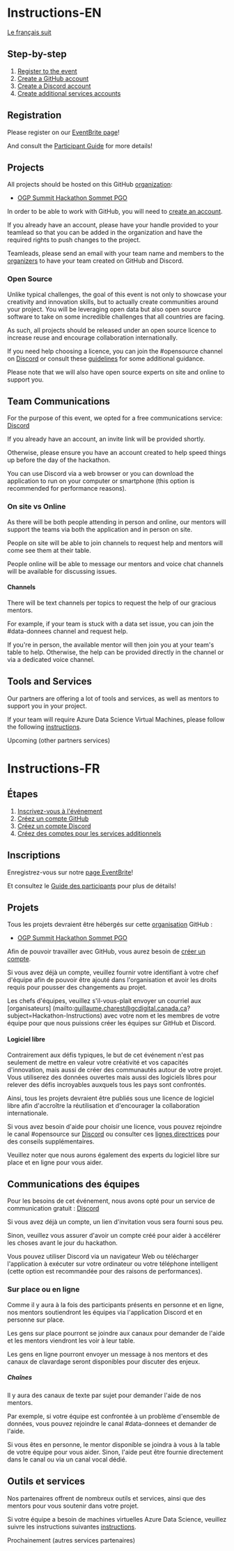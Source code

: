# Instructions-EN

[Le français suit](#instructions-fr)

## Step-by-step

1. [Register to the event](#registration)
2. [Create a GitHub account](#projects)
3. [Create a Discord account](#team-communications)
4. [Create additional services accounts](#tools-and-services)

## Registration

Please register on our [EventBrite page](https://www.eventbrite.ca/e/hackathon-ogp-global-summit-2019-sommet-mondial-du-pgo-2019-tickets-61159685265)!

And consult the [Participant Guide](./ParticipantsGuideParticipants.md) for more details!

## Projects

All projects should be hosted on this GitHub [organization](https://help.github.com/en/articles/about-organizations):

* [OGP Summit Hackathon Sommet PGO](https://github.com/ogp-summit-hackathon-sommet-pgo)

In order to be able to work with GitHub, you will need to [create an account](https://github.com/join).

If you already have an account, please have your handle provided to your teamlead so that you can be added in the organization and have the required rights to push changes to the project.

Teamleads, please send an email with your team name and members to the [organizers](mailto:guillaume.charest@gcdigital.canada.ca?subject=Hackathon-Instructions) to have your team created on GitHub and Discord.

### Open Source

Unlike typical challenges, the goal of this event is not only to showcase your creativity and innovation skills, but to actually create communities around your project. You will be leveraging open data but also open source software to take on some incredible challenges that all countries are facing.

As such, all projects should be released under an open source licence to increase reuse and encourage collaboration internationally.

If you need help choosing a licence, you can join the #opensource channel on [Discord](#team-communications) or consult these [guidelines](https://github.com/canada-ca/open-source-logiciel-libre/blob/master/en/guides/publishing-open-source-code.md#select-open-source-software-licence) for some additional guidance.

Please note that we will also have open source experts on site and online to support you.

## Team Communications

For the purpose of this event, we opted for a free communications service: [Discord](https://discordapp.com/)

If you already have an account, an invite link will be provided shortly.

Otherwise, please ensure you have an account created to help speed things up before the day of the hackathon.

You can use Discord via a web browser or you can download the application to run on your computer or smartphone (this option is recommended for performance reasons).

### On site vs Online

As there will be both people attending in person and online, our mentors will support the teams via both the application and in person on site.

People on site will be able to join channels to request help and mentors will come see them at their table.

People online will be able to message our mentors and voice chat channels will be available for discussing issues.

#### Channels

There will be text channels per topics to request the help of our gracious mentors.

For example, if your team is stuck with a data set issue, you can join the #data-donnees channel and request help.

If you're in person, the available mentor will then join you at your team's table to help. Otherwise, the help can be provided directly in the channel or via a dedicated voice channel. 

## Tools and Services

Our partners are offering a lot of tools and services, as well as mentors to support you in your project.

If your team will require Azure Data Science Virtual Machines, please follow the following [instructions](./AzureSubscriptionSetup.md). 

Upcoming (other partners services)

# Instructions-FR

## Étapes

1. [Inscrivez-vous à l'événement](#inscriptions)
2. [Créez un compte GitHub](#projets)
3. [Créez un compte Discord](#communications-des-%C3%A9quipes)
4. [Créez des comptes pour les services additionnels](#outils-et-services)

## Inscriptions

Enregistrez-vous sur notre [page EventBrite](https://www.eventbrite.ca/e/hackathon-ogp-global-summit-2019-sommet-mondial-du-pgo-2019-tickets-61159685265)!

Et consultez le [Guide des participants](./ParticipantsGuideParticipants.md#guide-des-participants) pour plus de détails!

## Projets

Tous les projets devraient être hébergés sur cette [organisation](https://help.github.com/en/articles/about-organizations) GitHub :

* [OGP Summit Hackathon Sommet PGO](https://github.com/ogp-summit-hackathon-sommet-pgo)

Afin de pouvoir travailler avec GitHub, vous aurez besoin de [créer un compte](https://github.com/join).

Si vous avez déjà un compte, veuillez fournir votre identifiant à votre chef d'équipe afin de pouvoir être ajouté dans l'organisation et avoir les droits requis pour pousser des changements au projet.

Les chefs d'équipes, veuillez s'il-vous-plait envoyer un courriel aux [organisateurs] (mailto:guillaume.charest@gcdigital.canada.ca?subject=Hackathon-Instructions) avec votre nom et les membres de votre équipe pour que nous puissions créer les équipes sur GitHub et Discord.

#### Logiciel libre

Contrairement aux défis typiques, le but de cet événement n'est pas seulement de mettre en valeur votre créativité et vos capacités d'innovation, mais aussi de créer des communautés autour de votre projet. Vous utiliserez des données ouvertes mais aussi des logiciels libres pour relever des défis incroyables auxquels tous les pays sont confrontés.

Ainsi, tous les projets devraient être publiés sous une licence de logiciel libre afin d'accroître la réutilisation et d'encourager la collaboration internationale.

Si vous avez besoin d'aide pour choisir une licence, vous pouvez rejoindre le canal #opensource sur [Discord](#team-communications) ou consulter ces [lignes directrices](https://github.com/canada-ca/open-source-logiciel-libre/blob/master/en/guides/publishing-open-source-code.md#select-open-source-software-licence) pour des conseils supplémentaires.

Veuillez noter que nous aurons également des experts du logiciel libre sur place et en ligne pour vous aider.

## Communications des équipes

Pour les besoins de cet événement, nous avons opté pour un service de communication gratuit : [Discord](https://discordapp.com/)

Si vous avez déjà un compte, un lien d'invitation vous sera fourni sous peu.

Sinon, veuillez vous assurer d'avoir un compte créé pour aider à accélérer les choses avant le jour du hackathon.

Vous pouvez utiliser Discord via un navigateur Web ou télécharger l'application à exécuter sur votre ordinateur ou votre téléphone intelligent (cette option est recommandée pour des raisons de performances).

### Sur place ou en ligne

Comme il y aura à la fois des participants présents en personne et en ligne, nos mentors soutiendront les équipes via l'application Discord et en personne sur place.

Les gens sur place pourront se joindre aux canaux pour demander de l'aide et les mentors viendront les voir à leur table.

Les gens en ligne pourront envoyer un message à nos mentors et des canaux de clavardage seront disponibles pour discuter des enjeux.

##### Chaînes

Il y aura des canaux de texte par sujet pour demander l'aide de nos mentors.

Par exemple, si votre équipe est confrontée à un problème d'ensemble de données, vous pouvez rejoindre le canal #data-donnees et demander de l'aide.

Si vous êtes en personne, le mentor disponible se joindra à vous à la table de votre équipe pour vous aider. Sinon, l'aide peut être fournie directement dans le canal ou via un canal vocal dédié. 

## Outils et services

Nos partenaires offrent de nombreux outils et services, ainsi que des mentors pour vous soutenir dans votre projet.

Si votre équipe a besoin de machines virtuelles Azure Data Science, veuillez suivre les instructions suivantes [instructions](./AzureSubscriptionSetup.md).

Prochainement (autres services partenaires)